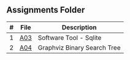 ## Assignments Folder

|   #   | File | Description |
| :---: | ----------- | ----------|
|1|[A03](https://github.com/asaiahL9/4883-SoftwareTools-Logan/blob/main/Assignments/A03)|Software Tool - Sqlite|
|  2 | [A04](https://github.com/asaiahL9/4883-SoftwareTools-Logan/blob/main/Assignments/A04)      |Graphviz Binary Search Tree| 
